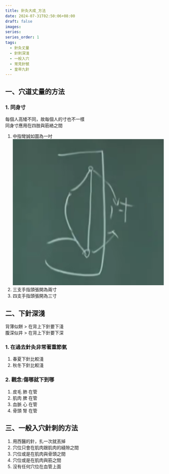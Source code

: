 ```yaml
---
title: 針灸大成_方法
date: 2024-07-31T02:50:06+08:00
draft: false
images: 
series: 
series_order: 1
tags:
  - 針灸丈量
  - 針刺深淺
  - 一般入穴
  - 常見針號
  - 皇帝九針
---
```


## 一、穴道丈量的方法

### 1. 同身寸

每個人高矮不同，故每個人的寸也不一樣</br>
同身寸應用在四肢與筋絡之間

  1. 中指彎誠如圖為一吋
  ![alt text](../../../../../../assets/Images/Chinese/Human_Biography/Acupuncture_Decheng/methodlogy/one_inch.png)
  2. 三支手指頭張開為兩寸
  3. 四支手指頭張開為三寸

## 二、下針深淺
背薄似餅 > 在背上下針要下淺</br>
腹深似井 > 在背上下針要下深

### 1. 在過去針灸非常著重節氣
  
  1. 春夏下針比較淺
  2. 秋冬下針比較淺

### 2. 觀念:傷哪就下到哪
  1. 皮毛 肺 在管
  2. 肌肉 脾 在管
  3. 血脈 心 在管
  4. 骨頭 腎 在管

## 三、一般入穴針刺的方法
  1. 用西醫的針，扎一次就丟掉
  2. 穴位只會在肌肉跟肌肉的縫隙之間  
  3. 穴位或是在肌肉與骨頭之間
  4. 穴位或是在肌肉與筋之間
  5. 沒有任何穴位在血管上面